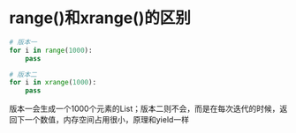 range()和xrange()的区别
===

```python
# 版本一
for i in range(1000):
	pass

# 版本二
for i in xrange(1000): 
	pass
```

版本一会生成一个1000个元素的List；版本二则不会，而是在每次迭代的时候，返回下一个数值，内存空间占用很小，原理和yield一样
